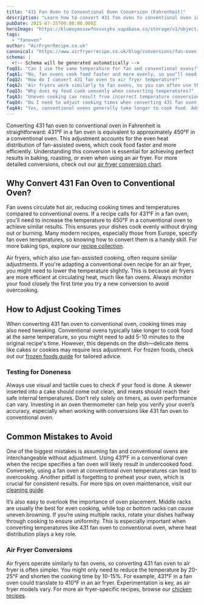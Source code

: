 ```yaml
---
title: "431 Fan Oven to Conventional Oven Conversion (Fahrenheit)"
description: "Learn how to convert 431 fan oven to conventional oven in Fahrenheit with our easy guide. Perfect for baking and air frying conversions."
pubDate: 2025-07-25T00:00:00.000Z
heroImage: "https://klueoymssxwfnxsvcyhv.supabase.co/storage/v1/object/public/Shmucket/431-fan-oven-to-conventional-oven-conversion-fahrenheit.png"
tags:
  - "fanoven"
author: "AirFryerRecipe.co.uk"
canonical: "https://www.airfryerrecipe.co.uk/blog/conversions/fan-oven-to-fahrenheit/431-fan-oven-to-conventional-oven-conversion-fahrenheit"
schema: |
  <!-- Schema will be generated automatically -->
faqQ1: "Can I use the same temperature for fan and conventional ovens?"
faqA1: "No, fan ovens cook food faster and more evenly, so you’ll need to adjust the temperature. For example, 431°F in a fan oven equates to around 450°F in a conventional oven. Always check your recipe for specific instructions."
faqQ2: "How do I convert 431 fan oven to air fryer temperature?"
faqA2: "Air fryers work similarly to fan ovens, so you can often use the same temperature or reduce it slightly. For 431°F in a fan oven, try 410-420°F in your air fryer and adjust the cooking time by 10-15%."
faqQ3: "Why does my food cook unevenly when converting temperatures?"
faqA3: "Uneven cooking can result from incorrect temperature conversions or oven placement. Ensure you’re using the right conversion (e.g., 431 fan oven to 450°F conventional) and place dishes on the middle rack for even heat distribution."
faqQ4: "Do I need to adjust cooking times when converting 431 fan oven to conventional oven?"
faqA4: "Yes, conventional ovens generally take longer to cook food. Add 5-10 minutes to the original recipe’s time, but always check for doneness using visual or tactile cues, as oven performance can vary."
---
```

<p>Converting 431 fan oven to conventional oven in Fahrenheit is straightforward: 431°F in a fan oven is equivalent to approximately 450°F in a conventional oven. This adjustment accounts for the even heat distribution of fan-assisted ovens, which cook food faster and more efficiently. Understanding this conversion is essential for achieving perfect results in baking, roasting, or even when using an air fryer. For more detailed conversions, check out our <a href=https://www.airfryerrecipe.co.uk/air-fryer-conversion-chart>air fryer conversion chart</a>.</p>

<h2>Why Convert 431 Fan Oven to Conventional Oven?</h2>
<p>Fan ovens circulate hot air, reducing cooking times and temperatures compared to conventional ovens. If a recipe calls for 431°F in a fan oven, you'll need to increase the temperature to 450°F in a conventional oven to achieve similar results. This ensures your dishes cook evenly without drying out or burning. Many modern recipes, especially those from Europe, specify fan oven temperatures, so knowing how to convert them is a handy skill. For more baking tips, explore our <a href=https://www.airfryerrecipe.co.uk/recipes>recipe collection</a>.</p>

<p>Air fryers, which also use fan-assisted cooking, often require similar adjustments. If you're adapting a conventional oven recipe for an air fryer, you might need to lower the temperature slightly. This is because air fryers are more efficient at circulating heat, much like fan ovens. Always monitor your food closely the first time you try a new conversion to avoid overcooking.</p>

<h2>How to Adjust Cooking Times</h2>
<p>When converting 431 fan oven to conventional oven, cooking times may also need tweaking. Conventional ovens typically take longer to cook food at the same temperature, so you might need to add 5-10 minutes to the original recipe's time. However, this depends on the dish—delicate items like cakes or cookies may require less adjustment. For frozen foods, check out our <a href=https://www.airfryerrecipe.co.uk/recipe-category/frozen-foods>frozen foods guide</a> for tailored advice.</p>

<h3>Testing for Doneness</h3>
<p>Always use visual and tactile cues to check if your food is done. A skewer inserted into a cake should come out clean, and meats should reach their safe internal temperatures. Don’t rely solely on timers, as oven performance can vary. Investing in an oven thermometer can help you verify your oven’s accuracy, especially when working with conversions like 431 fan oven to conventional oven.</p>

<h2>Common Mistakes to Avoid</h2>
<p>One of the biggest mistakes is assuming fan and conventional ovens are interchangeable without adjustment. Using 431°F in a conventional oven when the recipe specifies a fan oven will likely result in undercooked food. Conversely, using a fan oven at conventional oven temperatures can lead to overcooking. Another pitfall is forgetting to preheat your oven, which is crucial for consistent results. For more tips on oven maintenance, visit our <a href=https://www.airfryerrecipe.co.uk/air-fryer-cleaner>cleaning guide</a>.</p>

<p>It’s also easy to overlook the importance of oven placement. Middle racks are usually the best for even cooking, while top or bottom racks can cause uneven browning. If you’re using multiple racks, rotate your dishes halfway through cooking to ensure uniformity. This is especially important when converting temperatures like 431 fan oven to conventional oven, where heat distribution plays a key role.</p>

<h3>Air Fryer Conversions</h3>
<p>Air fryers operate similarly to fan ovens, so converting 431 fan oven to air fryer is often simpler. You might only need to reduce the temperature by 20-25°F and shorten the cooking time by 10-15%. For example, 431°F in a fan oven could translate to 410°F in an air fryer. Experimentation is key, as air fryer models vary. For more air fryer-specific recipes, browse our <a href=https://www.airfryerrecipe.co.uk/recipe-category/chicken>chicken recipes</a>.</p>
